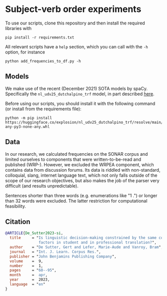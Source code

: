 Subject-verb order experiments
==============================

To use our scripts, clone this repository and then install the required libraries with

```shell
pip install -r requirements.txt
````

All relevant scripts have a `help` section, which you can call with the `-h` option, for instance

```shell
python add_frequencies_to_df.py -h
```

Models
------
We make use of the recent (December 2021) SOTA models by spaCy. Specifically the `nl_udv25_dutchalpino_trf` model, 
in part described [here](https://explosion.ai/blog/ud-benchmarks-v3-2).

Before using our scripts, you should install it with the following command (or install from the requirements file):

```shell
python -m pip install https://huggingface.co/explosion/nl_udv25_dutchalpino_trf/resolve/main/nl_udv25_dutchalpino_trf-any-py3-none-any.whl
```

Data
----
In our research, we calculated frequencies on the SONAR corpus and limited ourselves to components that were
written-to-be-read and published (WRP-). However, we excluded the WRPEA component, which contains data from discussion
forums. Its data is riddled with non-standard, colloquial, slang, internet language text, which not only falls outside
of the scope of our research objectives, but also makes the job of the parser very difficult
(and results unpredictable).

Sentences shorter than three words (e.g. enumerations like "1 .") or longer than 32 words were excluded. The latter 
restriction for computational feasibility.

Citation
--------

```bibtex
@ARTICLE{De_Sutter2023-si,
  title     = "Is linguistic decision-making constrained by the same cognitive
               factors in student and in professional translation?",
  author    = "De Sutter, Gert and Lefer, Marie-Aude and Vanroy, Bram",
  journal   = "Int. J. Learn. Corpus Res.",
  publisher = "John Benjamins Publishing Company",
  volume    =  9,
  number    =  1,
  pages     = "60--95",
  month     =  apr,
  year      =  2023,
  language  = "en"
}
```
